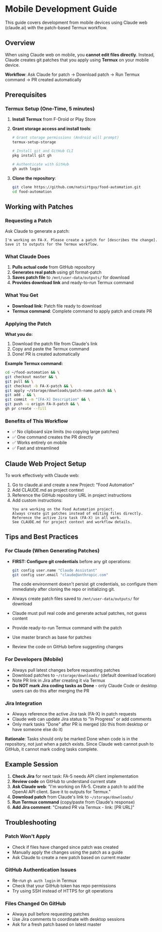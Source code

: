 # Mobile Development Guide

This guide covers development from mobile devices using Claude web (claude.ai) with the patch-based Termux workflow.

## Overview

When using Claude web on mobile, you **cannot edit files directly**. Instead, Claude creates git patches that you apply using **Termux** on your mobile device.

**Workflow**: Ask Claude for patch → Download patch → Run Termux command → PR created automatically

## Prerequisites

### Termux Setup (One-Time, 5 minutes)

1. **Install Termux** from F-Droid or Play Store

2. **Grant storage access and install tools**:
   ```bash
   # Grant storage permissions (Android will prompt)
   termux-setup-storage

   # Install git and GitHub CLI
   pkg install git gh

   # Authenticate with GitHub
   gh auth login
   ```

3. **Clone the repository**:
   ```bash
   git clone https://github.com/natsirtguy/food-automation.git
   cd food-automation
   ```

## Working with Patches

### Requesting a Patch

Ask Claude to generate a patch:

```
I'm working on FA-X. Please create a patch for [describes the change].
Save it to outputs for the Termux workflow.
```

### What Claude Does

1. **Pulls actual code** from GitHub repository
2. **Generates real patch** using git format-patch
3. **Saves patch file** to `/mnt/user-data/outputs/` for download
4. **Provides download link** and ready-to-run Termux command

### What You Get

- **Download link**: Patch file ready to download
- **Termux command**: Complete command to apply patch and create PR

### Applying the Patch

**What you do:**
1. Download the patch file from Claude's link
2. Copy and paste the Termux command
3. Done! PR is created automatically

**Example Termux command:**
```bash
cd ~/food-automation && \
git checkout master && \
git pull && \
git checkout -b FA-X-patch && \
git apply ~/storage/downloads/patch-name.patch && \
git add . && \
git commit -m "[FA-X] Description" && \
git push -u origin FA-X-patch && \
gh pr create --fill
```

### Benefits of This Workflow

- ✅ No clipboard size limits (no copying large patches)
- ✅ One command creates the PR directly  
- ✅ Works entirely on mobile
- ✅ Fast and streamlined

## Claude Web Project Setup

To work effectively with Claude web:

1. Go to claude.ai and create a new Project: "Food Automation"
2. Add CLAUDE.md as project context
3. Reference the GitHub repository URL in project instructions
4. Add custom instructions:
   ```
   You are working on the Food Automation project.
   Always create git patches instead of editing files directly.
   Reference the active Jira task (FA-X) in all work.
   See CLAUDE.md for project context and workflow details.
   ```

## Tips and Best Practices

### For Claude (When Generating Patches)

- **FIRST: Configure git credentials** before any git operations:
  ```bash
  git config user.name "Claude Assistant"
  git config user.email "claude@anthropic.com"
  ```
  The code environment doesn't persist git credentials, so configure them immediately after cloning the repo or initializing git.

- Always create patch files saved to `/mnt/user-data/outputs/` for download
- Claude must pull real code and generate actual patches, not guess content
- Provide ready-to-run Termux command with the patch
- Use master branch as base for patches
- Review the code on GitHub before suggesting changes

### For Developers (Mobile)

- Always pull latest changes before requesting patches
- Download patches to `~/storage/downloads/` (default download location)
- Note PR link in Jira after creating it via Termux
- **Do NOT mark Jira coding tasks as Done** - only Claude Code or desktop users can do this after merging the PR

### Jira Integration

- Always reference the active Jira task (FA-X) in patch requests
- Claude web can update Jira status to "In Progress" or add comments
- Only mark tasks "Done" after PR is merged (do this from desktop or have someone else do it)

**Rationale**: Tasks should only be marked Done when code is in the repository, not just when a patch exists. Since Claude web cannot push to GitHub, it cannot mark coding tasks complete.

## Example Session

1. **Check Jira** for next task: FA-5 needs API client implementation
2. **Review code** on GitHub to understand current state
3. **Ask Claude web**: "I'm working on FA-5. Create a patch to add the OpenAI API client. Save it to outputs for Termux."
4. **Download patch** from Claude's link to `~/storage/downloads/`
5. **Run Termux command** (copy/paste from Claude's response)
6. **Add Jira comment**: "Created PR via Termux - link: [PR URL]"

## Troubleshooting

### Patch Won't Apply
- Check if files have changed since patch was created
- Manually apply the changes using the patch as a guide
- Ask Claude to create a new patch based on current master

### GitHub Authentication Issues
- Re-run `gh auth login` in Termux
- Check that your GitHub token has repo permissions
- Try using SSH instead of HTTPS for git operations

### Files Changed On GitHub
- Always pull before requesting patches
- Use Jira comments to coordinate with desktop sessions
- Ask for a fresh patch based on latest master
